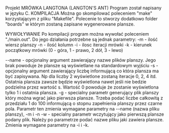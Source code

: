 Projekt MRÓWKA LANGTONA (LANGTON'S ANT)
Program został napisany w języku C.
KOMPILACJA
Można go skompilować poleceniem "make" korzystającym z pliku "Makefile". Polecenie to stworzy dodatkowo folder "boards" w którym zostaną zapisane wygenerowane plansze.

WYWOŁYWANIE
Po kompilacji program można wywołać poleceniem "./main.out". Do jego działania potrzebne są jednak parametry:
-m - ilość wiersz planszy
-n - ilość kolumn
-i - ilosc iteracji mrówki
-k - kierunek początkowy mrówki (0 - góra, 1 - prawo, 2 dół, 3 - lewo)

--name - opcjonalny argument zawierający nazwe plików planszy. Jego brak powoduje że plansze są wyświetlane na standardowym wyjściu
-s - opcjonalny argument zawierający liczbę informującą co która plansza ma być zapisywana. Np dla liczby 2 wyświetlone zostaną iteracje 0, 2, 4 itd. Ostatnia plansza zawsze będzie wyświetlona nawet jeśli nie bedzie podzielna przez wartość s. Wartość 0 powoduje że zostanie wyświetlona tylko 1 i ostatnia plansza.
-g - specialny parametr generujący plik planszy który można wgrać jako pierwsza plansze. Trzeba podać liczbe całkowitą z przedziału 1 do 100 informującą o stopnu zapełnienia planszy przez czarne pola. Parametr ten zmienia wymagane parametry na --name (nazwa pliku planszy), -m  i -n
-w - specialny parametr wczytujący jako pierwszą plansze podany plik. Należy po parametrze podać nazwe pliku jaki zawiera plansze. Zmienia wymagane parametry na -i i -k.
